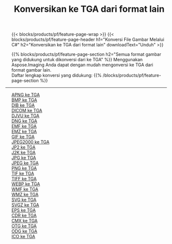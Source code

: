 ﻿---
title: Konversikan ke TGA dari format lain 
weight: 3920
url: /id/net/conversion/to/tga 
lang: id
langdirlevel: 2
locales: zh-hans,ja,it,ru,de,es,fr,nl,id,lt,pl,pt,vi,tr,ko,zh-hant,ar,hi,th,sv,cs,uk,he
description: Menggunakan Aspose.Imaging Anda dapat dengan mudah mengonversi ke TGA dari format lain
---

{{< blocks/products/pf/feature-page-wrap >}}
{{< blocks/products/pf/feature-page-header h1="Konversi File Gambar Melalui C#" h2="Konversikan ke TGA dari format lain" downloadText="Unduh" >}}


{{% blocks/products/pf/feature-page-section  h2="Semua format gambar yang didukung untuk dikonversi dari ke TGA" %}}
Menggunakan Aspose.Imaging Anda dapat dengan mudah mengonversi ke TGA dari format gambar lain.
<br/>
Daftar lengkap konversi yang didukung:
{{% /blocks/products/pf/feature-page-section %}}
<div class="container-fluid productfamilypage bg-gray">
    <div class="convertypes bg-gray agp-content section">
        <div class="container">
		<hr style="margin-left:-20px;"/>
		<div class="row other-converters">
		    <div class='col-md-2 other-converter remove-lp remove-rp'><a href="/imaging/id/net/conversion/apng-to-tga" >APNG ke TGA</a></div>
<div class='col-md-2 other-converter remove-lp remove-rp'><a href="/imaging/id/net/conversion/bmp-to-tga" >BMP ke TGA</a></div>
<div class='col-md-2 other-converter remove-lp remove-rp'><a href="/imaging/id/net/conversion/dib-to-tga" >DIB ke TGA</a></div>
<div class='col-md-2 other-converter remove-lp remove-rp'><a href="/imaging/id/net/conversion/dicom-to-tga" >DICOM ke TGA</a></div>
<div class='col-md-2 other-converter remove-lp remove-rp'><a href="/imaging/id/net/conversion/djvu-to-tga" >DJVU ke TGA</a></div>
<div class='col-md-2 other-converter remove-lp remove-rp'><a href="/imaging/id/net/conversion/dng-to-tga" >DNG ke TGA</a></div>
<div class='col-md-2 other-converter remove-lp remove-rp'><a href="/imaging/id/net/conversion/emf-to-tga" >EMF ke TGA</a></div>
<div class='col-md-2 other-converter remove-lp remove-rp'><a href="/imaging/id/net/conversion/emz-to-tga" >EMZ ke TGA</a></div>
<div class='col-md-2 other-converter remove-lp remove-rp'><a href="/imaging/id/net/conversion/gif-to-tga" >GIF ke TGA</a></div>
<div class='col-md-2 other-converter remove-lp remove-rp'><a href="/imaging/id/net/conversion/jpeg2000-to-tga" >JPEG2000 ke TGA</a></div>
<div class='col-md-2 other-converter remove-lp remove-rp'><a href="/imaging/id/net/conversion/jp2-to-tga" >JP2 ke TGA</a></div>
<div class='col-md-2 other-converter remove-lp remove-rp'><a href="/imaging/id/net/conversion/j2k-to-tga" >J2K ke TGA</a></div>
<div class='col-md-2 other-converter remove-lp remove-rp'><a href="/imaging/id/net/conversion/jpg-to-tga" >JPG ke TGA</a></div>
<div class='col-md-2 other-converter remove-lp remove-rp'><a href="/imaging/id/net/conversion/jpeg-to-tga" >JPEG ke TGA</a></div>
<div class='col-md-2 other-converter remove-lp remove-rp'><a href="/imaging/id/net/conversion/png-to-tga" >PNG ke TGA</a></div>
<div class='col-md-2 other-converter remove-lp remove-rp'><a href="/imaging/id/net/conversion/tif-to-tga" >TIF ke TGA</a></div>
<div class='col-md-2 other-converter remove-lp remove-rp'><a href="/imaging/id/net/conversion/tiff-to-tga" >TIFF ke TGA</a></div>
<div class='col-md-2 other-converter remove-lp remove-rp'><a href="/imaging/id/net/conversion/webp-to-tga" >WEBP ke TGA</a></div>
<div class='col-md-2 other-converter remove-lp remove-rp'><a href="/imaging/id/net/conversion/wmf-to-tga" >WMF ke TGA</a></div>
<div class='col-md-2 other-converter remove-lp remove-rp'><a href="/imaging/id/net/conversion/wmz-to-tga" >WMZ ke TGA</a></div>
<div class='col-md-2 other-converter remove-lp remove-rp'><a href="/imaging/id/net/conversion/svg-to-tga" >SVG ke TGA</a></div>
<div class='col-md-2 other-converter remove-lp remove-rp'><a href="/imaging/id/net/conversion/svgz-to-tga" >SVGZ ke TGA</a></div>
<div class='col-md-2 other-converter remove-lp remove-rp'><a href="/imaging/id/net/conversion/eps-to-tga" >EPS ke TGA</a></div>
<div class='col-md-2 other-converter remove-lp remove-rp'><a href="/imaging/id/net/conversion/cdr-to-tga" >CDR ke TGA</a></div>
<div class='col-md-2 other-converter remove-lp remove-rp'><a href="/imaging/id/net/conversion/cmx-to-tga" >CMX ke TGA</a></div>
<div class='col-md-2 other-converter remove-lp remove-rp'><a href="/imaging/id/net/conversion/otg-to-tga" >OTG ke TGA</a></div>
<div class='col-md-2 other-converter remove-lp remove-rp'><a href="/imaging/id/net/conversion/odg-to-tga" >ODG ke TGA</a></div>
<div class='col-md-2 other-converter remove-lp remove-rp'><a href="/imaging/id/net/conversion/ico-to-tga" >ICO ke TGA</a></div>
                </div>
        </div>
    </div>
</div>
<br/>

